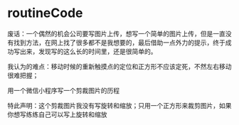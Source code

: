 # routineCode
废话：一个偶然的机会公司要写图片上传，想写一个简单的图片上传，但是一直没有找到方法，在网上找了很多都不是我想要的，最后借助一点外力的提示，终于成功写出来，发现写的这么长的时间里，还是很简单的。

我认为的难点：移动时候的重新触摸点的定位和正方形不应该定死，不然左右移动很难把握；

用一个微信小程序写一个剪裁图片的历程

特此声明：这个剪裁图片我没有写旋转和缩放；只用一个正方形来裁剪图片，如果你想写练练自己可以写上旋转和缩放
